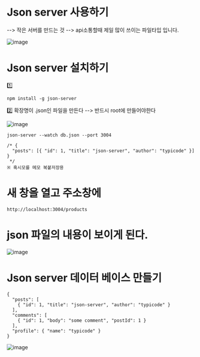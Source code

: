 # Json server 사용하기
--> 작은 서버를 만드는 것 --> api소통할때 제일 많이 쓰이는 파일타입 입니다.

![image](https://github.com/Sary556/react/assets/141836031/364fda1c-9d2a-4f5b-ac99-c5633c6d1f68)

# Json server 설치하기

1️⃣
```
npm install -g json-server
```

2️⃣ 확장명이 .json인 파일을 만든다 --> 반드시 root에 만들어야한다

![image](https://github.com/Sary556/react/assets/141836031/c421c0c0-e755-46c0-b7f3-0eda3817887f)

```
json-server --watch db.json --port 3004
```

```
/* {
  "posts": [{ "id": 1, "title": "json-server", "author": "typicode" }]
}
 */
※ 혹시모를 메모 복붙저장용
```

# 새 창을 열고 주소창에
```
http://localhost:3004/products
```
# json 파일의 내용이 보이게 된다.

![image](https://github.com/Sary556/react/assets/141836031/24b92e64-d3f0-4758-b1b6-fabf68d8472e)


# Json server 데이터 베이스 만들기 

```
{
  "posts": [
    { "id": 1, "title": "json-server", "author": "typicode" }
  ],
  "comments": [
    { "id": 1, "body": "some comment", "postId": 1 }
  ],
  "profile": { "name": "typicode" }
}
```
![image](https://github.com/Sary556/react/assets/141836031/570997fe-0b9d-41f1-bc44-49ab2584bac9)

